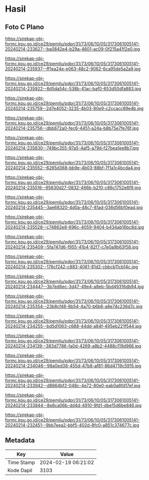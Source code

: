 # Hasil

## Foto C Plano

https://sirekap-obj-formc.kpu.go.id/ce29/pemilu/pdpr/31/73/06/10/05/3173061005141-20240214-233627--ba0842e4-b29a-4601-ac09-0f215a41f2e0.jpg

https://sirekap-obj-formc.kpu.go.id/ce29/pemilu/pdpr/31/73/06/10/05/3173061005141-20240214-235937--ff1ea24e-e063-48c2-9062-6ca95de5a2a9.jpg

https://sirekap-obj-formc.kpu.go.id/ce29/pemilu/pdpr/31/73/06/10/05/3173061005141-20240214-235922--8d5da54c-538b-41ac-baf0-653d50dfa883.jpg

https://sirekap-obj-formc.kpu.go.id/ce29/pemilu/pdpr/31/73/06/10/05/3173061005141-20240214-235759--2d7e4052-3235-4b03-80e9-c2ccacc89e4b.jpg

https://sirekap-obj-formc.kpu.go.id/ce29/pemilu/pdpr/31/73/06/10/05/3173061005141-20240214-235756--dbb672a0-fec6-4451-a24a-b8b75e7fe76f.jpg

https://sirekap-obj-formc.kpu.go.id/ce29/pemilu/pdpr/31/73/06/10/05/3173061005141-20240214-235830--749bc355-97a5-4af5-a79d-f27bea1ee8b7.jpg

https://sirekap-obj-formc.kpu.go.id/ce29/pemilu/pdpr/31/73/06/10/05/3173061005141-20240214-235552--6265d368-bb9e-4b03-88bf-7f1a1c4bcda4.jpg

https://sirekap-obj-formc.kpu.go.id/ce29/pemilu/pdpr/31/73/06/10/05/3173061005141-20240214-235516--95630d27-0832-466b-b210-c86c1752e6f9.jpg

https://sirekap-obj-formc.kpu.go.id/ce29/pemilu/pdpr/31/73/06/10/05/3173061005141-20240214-235445--3ae68320-4d0a-48c7-81ad-036d56bf0ead.jpg

https://sirekap-obj-formc.kpu.go.id/ce29/pemilu/pdpr/31/73/06/10/05/3173061005141-20240214-235528--c74862e8-696c-4059-9404-b434ab16bc8d.jpg

https://sirekap-obj-formc.kpu.go.id/ce29/pemilu/pdpr/31/73/06/10/05/3173061005141-20240214-235409--5fa747d6-f955-41b4-82f7-c7e0a9b63f58.jpg

https://sirekap-obj-formc.kpu.go.id/ce29/pemilu/pdpr/31/73/06/10/05/3173061005141-20240214-235302--176cf242-c883-4061-81d2-cbbcb11cb14c.jpg

https://sirekap-obj-formc.kpu.go.id/ce29/pemilu/pdpr/31/73/06/10/05/3173061005141-20240214-234447--3b7ed6ec-3d47-49e4-a8eb-5bd49316db94.jpg

https://sirekap-obj-formc.kpu.go.id/ce29/pemilu/pdpr/31/73/06/10/05/3173061005141-20240214-235354--23b8cf48-8b54-4a70-b6b6-a8e74c236d7c.jpg

https://sirekap-obj-formc.kpu.go.id/ce29/pemilu/pdpr/31/73/06/10/05/3173061005141-20240214-234255--bd5d1063-c688-44dd-a84f-495eb221f544.jpg

https://sirekap-obj-formc.kpu.go.id/ce29/pemilu/pdpr/31/73/06/10/05/3173061005141-20240214-234139--383d7786-fa0d-4269-a8b2-4488c119d966.jpg

https://sirekap-obj-formc.kpu.go.id/ce29/pemilu/pdpr/31/73/06/10/05/3173061005141-20240214-234046--98a0ed38-455d-47b8-af81-86d4719c5915.jpg

https://sirekap-obj-formc.kpu.go.id/ce29/pemilu/pdpr/31/73/06/10/05/3173061005141-20240214-233942--d8864bf2-048c-4e72-80e0-eab0a6fd17ef.jpg

https://sirekap-obj-formc.kpu.go.id/ce29/pemilu/pdpr/31/73/06/10/05/3173061005141-20240214-233844--8e8ca06b-dd4d-4910-9fd1-dbe15d6be846.jpg

https://sirekap-obj-formc.kpu.go.id/ce29/pemilu/pdpr/31/73/06/10/05/3173061005141-20240214-232451--9bb7eea2-bbf5-402d-8fc0-a851c374677c.jpg


## Metadata

| Key        | Value               |
| ---------- | ------------------- |
| Time Stamp | 2024-02-19 06:21:02 |
| Kode Dapil | 3103                |



